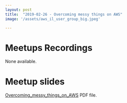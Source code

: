 ```yaml
---
layout: post
title:  "2019-02-26 - Overcoming messy things on AWS"
image: '/assets/aws_il_user_group_big.jpeg'

---
```


# Meetups Recordings

None available.


# Meetup slides

[Overcoming_messy_things_on_AWS](/assets/slides/Overcoming_messy_things_on_AWS.pdf) PDF file.